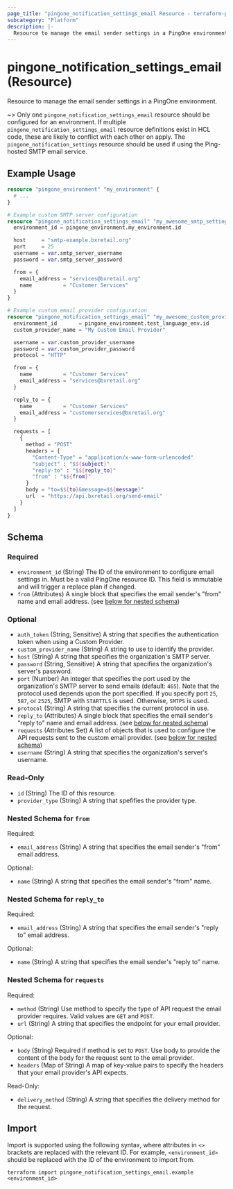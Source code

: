 ```yaml
---
page_title: "pingone_notification_settings_email Resource - terraform-provider-pingone"
subcategory: "Platform"
description: |-
  Resource to manage the email sender settings in a PingOne environment.
---
```


# pingone_notification_settings_email (Resource)

Resource to manage the email sender settings in a PingOne environment.

~> Only one `pingone_notification_settings_email` resource should be configured for an environment.  If multiple `pingone_notification_settings_email` resource definitions exist in HCL code, these are likely to conflict with each other on apply. The `pingone_notification_settings` resource should be used if using the Ping-hosted SMTP email service.

## Example Usage

```terraform
resource "pingone_environment" "my_environment" {
  # ...
}

# Example custom SMTP server configuration
resource "pingone_notification_settings_email" "my_awesome_smtp_settings" {
  environment_id = pingone_environment.my_environment.id

  host     = "smtp-example.bxretail.org"
  port     = 25
  username = var.smtp_server_username
  password = var.smtp_server_password

  from = {
    email_address = "services@bxretail.org"
    name          = "Customer Services"
  }
}

# Example custom email provider configuration
resource "pingone_notification_settings_email" "my_awesome_custom_provider_settings" {
  environment_id       = pingone_environment.test_language_env.id
  custom_provider_name = "My Custom Email Provider"

  username = var.custom_provider_username
  password = var.custom_provider_password
  protocol = "HTTP"

  from = {
    name          = "Customer Services"
    email_address = "services@bxretail.org"
  }

  reply_to = {
    name          = "Customer Services"
    email_address = "customerservices@bxretail.org"
  }

  requests = [
    {
      method = "POST"
      headers = {
        "Content-Type" = "application/x-www-form-urlencoded"
        "subject" : "$${subject}"
        "reply-to" : "$${reply_to}"
        "from" : "$${from}"
      }
      body = "to=$${to}&message=$${message}"
      url  = "https://api.bxretail.org/send-email"
    }
  ]
}
```

<!-- schema generated by tfplugindocs -->
## Schema

### Required

- `environment_id` (String) The ID of the environment to configure email settings in.  Must be a valid PingOne resource ID.  This field is immutable and will trigger a replace plan if changed.
- `from` (Attributes) A single block that specifies the email sender's "from" name and email address. (see [below for nested schema](#nestedatt--from))

### Optional

- `auth_token` (String, Sensitive) A string that specifies the authentication token when using a Custom Provider.
- `custom_provider_name` (String) A string to use to identify the provider.
- `host` (String) A string that specifies the organization's SMTP server.
- `password` (String, Sensitive) A string that specifies the organization's server's password.
- `port` (Number) An integer that specifies the port used by the organization's SMTP server to send emails (default: `465`). Note that the protocol used depends upon the port specified. If you specify port `25`, `587`, or `2525`, SMTP with `STARTTLS` is used. Otherwise, `SMTPS` is used.
- `protocol` (String) A string that specifies the current protocol in use.
- `reply_to` (Attributes) A single block that specifies the email sender's "reply to" name and email address. (see [below for nested schema](#nestedatt--reply_to))
- `requests` (Attributes Set) A list of objects that is used to configure the API requests sent to the custom email provider. (see [below for nested schema](#nestedatt--requests))
- `username` (String) A string that specifies the organization's server's username.

### Read-Only

- `id` (String) The ID of this resource.
- `provider_type` (String) A string that spefifies the provider type.

<a id="nestedatt--from"></a>
### Nested Schema for `from`

Required:

- `email_address` (String) A string that specifies the email sender's "from" email address.

Optional:

- `name` (String) A string that specifies the email sender's "from" name.


<a id="nestedatt--reply_to"></a>
### Nested Schema for `reply_to`

Required:

- `email_address` (String) A string that specifies the email sender's "reply to" email address.

Optional:

- `name` (String) A string that specifies the email sender's "reply to" name.


<a id="nestedatt--requests"></a>
### Nested Schema for `requests`

Required:

- `method` (String) Use method to specify the type of API request the email provider requires. Valid values are `GET` and `POST`.
- `url` (String) A string that specifies the endpoint for your email provider.

Optional:

- `body` (String) Required if method is set to `POST`. Use body to provide the content of the body for the request sent to the email provider.
- `headers` (Map of String) A map of key-value pairs to specify the headers that your email provider's API expects.

Read-Only:

- `delivery_method` (String) A string that specifies the delivery method for the request.

## Import

Import is supported using the following syntax, where attributes in `<>` brackets are replaced with the relevant ID.  For example, `<environment_id>` should be replaced with the ID of the environment to import from.

```shell
terraform import pingone_notification_settings_email.example <environment_id>
```
